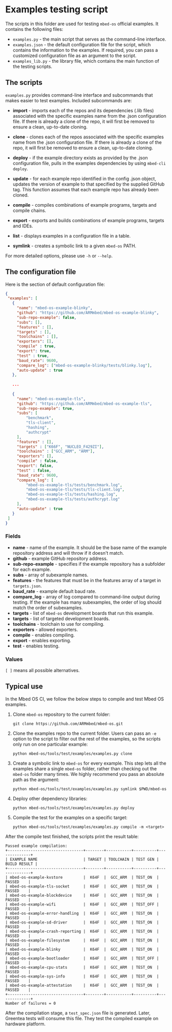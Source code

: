 # Examples testing script

The scripts in this folder are used for testing `mbed-os` official examples. It contains the following files:

- `examples.py` - the main script that serves as the command-line interface.
- `examples.json` - the default configuration file for the script, which contains the information to the examples. If required, you can pass a customized configuration file as an argument to the script.
- `examples_lib.py` - the library file, which contains the main function of the testing scripts.

## The scripts

`examples.py` provides command-line interface and subcommands that makes easier to test examples. Included subcommands are:

* **import** - imports each of the repos and its dependencies (.lib files) associated with the specific examples name from the .json configuration file. If there is already a clone of the repo, it will first be removed to ensure a clean, up-to-date cloning.

* **clone** - clones each of the repos associated with the specific examples name from the .json configuration file. If there is already a clone of the repo, it will first be removed to ensure a clean, up-to-date cloning.

* **deploy** - if the example directory exists as provided by the .json configuration file, pulls in the examples dependencies by using `mbed-cli deploy`.

* **update** - for each example repo identified in the config .json object, updates the version of example to that specified by the supplied GitHub tag. This function assumes that each example repo has already been cloned.

* **compile** - compiles combinations of example programs, targets and compile chains.

* **export** - exports and builds combinations of example programs, targets and IDEs.

* **list** - displays examples in a configuration file in a table.

* **symlink** - creates a symbolic link to a given `mbed-os` PATH.

For more detailed options, please use `-h` or `--help`.

## The configuration file

Here is the section of default configuration file:

 ```json
 {
  "examples": [
    {
      "name": "mbed-os-example-blinky",
      "github": "https://github.com/ARMmbed/mbed-os-example-blinky",
      "sub-repo-example": false,
      "subs": [],
      "features" : [],
      "targets" : [],
      "toolchains" : [],
      "exporters": [],
      "compile" : true,
      "export": true,
      "test" : true,
      "baud_rate": 9600,
      "compare_log": ["mbed-os-example-blinky/tests/blinky.log"],
      "auto-update" : true
    },
      
    ...
    
    {
      "name": "mbed-os-example-tls",
      "github": "https://github.com/ARMmbed/mbed-os-example-tls",
      "sub-repo-example": true,
      "subs": [
          "benchmark",
          "tls-client",
          "hashing",
          "authcrypt"
      ],
      "features" : [],
      "targets" : ["K66F", "NUCLEO_F429ZI"],
      "toolchains" : ["GCC_ARM", "ARM"],
      "exporters": [],
      "compile" : false,
      "export": false,
      "test" : false,
      "baud_rate": 9600,
      "compare_log": [
          "mbed-os-example-tls/tests/benchmark.log",
          "mbed-os-example-tls/tests/tls-client.log",
          "mbed-os-example-tls/tests/hashing.log",
          "mbed-os-example-tls/tests/authcrypt.log"
      ],
      "auto-update" : true
    }
  ]
}

 ```

### Fields

* **name** - name of the example. It should be the base name of the example repository address and will throw if it doesn't match.
* **github** - example GitHub repository address.
* **sub-repo-example** - specifies if the example repository has a subfolder for each example.
* **subs** - array of subexample names.
* **features** - the features that must be in the features array of a target in `targets.json`.
* **baud_rate** - example default baud rate.
* **compare_log** - array of log compared to command-line output during testing. If the example has many subexamples, the order of log should match the order of subexamples. 
* **targets** - list of `mbed-os` development boards that run this example. 
* **targets** - list of targeted development boards.
* **toolchains** - toolchain to use for compiling.
* **exporters** - allowed exporters.
* **compile** - enables compiling.
* **export** - enables exporting.
* **test** - enables testing.

### Values

`[ ]` means all possible alternatives.

## Typical use

In the Mbed OS CI, we follow the below steps to compile and test Mbed OS examples.

1. Clone `mbed-os` repository to the current folder:

   ```
   git clone https://github.com/ARMmbed/mbed-os.git
   ```

1. Clone the examples repo to the current folder. Users can pass an `-e` option to the script to filter out the rest of the examples, so the scripts only run on one particular example:

   ```
   python mbed-os/tools/test/examples/examples.py clone
   ```

1. Create a symbolic link to `mbed-os` for every example. This step lets all the examples share a single `mbed-os` folder, rather than checking out the `mbed-os` folder many times. We highly recommend you pass an absolute path as the argument: 

   ```
   python mbed-os/tools/test/examples/examples.py symlink $PWD/mbed-os
   ```

1. Deploy other dependency libraries:

   ```
   python mbed-os/tools/test/examples/examples.py deploy
   ```

1. Compile the test for the examples on a specific target:

   ```
   python mbed-os/tools/test/examples/examples.py compile -m <target>
   ```

After the compile test finished, the scripts print the result table:

```
Passed example compilation:
+---------------------------------+--------+-----------+----------+--------------+
| EXAMPLE NAME                    | TARGET | TOOLCHAIN | TEST GEN | BUILD RESULT |
+---------------------------------+--------+-----------+----------+--------------+
| mbed-os-example-kvstore         |  K64F  |  GCC_ARM  | TEST_ON  |    PASSED    |
| mbed-os-example-tls-socket      |  K64F  |  GCC_ARM  | TEST_ON  |    PASSED    |
| mbed-os-example-blockdevice     |  K64F  |  GCC_ARM  | TEST_ON  |    PASSED    |
| mbed-os-example-wifi            |  K64F  |  GCC_ARM  | TEST_OFF |    PASSED    |
| mbed-os-example-error-handling  |  K64F  |  GCC_ARM  | TEST_ON  |    PASSED    |
| mbed-os-example-sd-driver       |  K64F  |  GCC_ARM  | TEST_ON  |    PASSED    |
| mbed-os-example-crash-reporting |  K64F  |  GCC_ARM  | TEST_ON  |    PASSED    |
| mbed-os-example-filesystem      |  K64F  |  GCC_ARM  | TEST_ON  |    PASSED    |
| mbed-os-example-blinky          |  K64F  |  GCC_ARM  | TEST_ON  |    PASSED    |
| mbed-os-example-bootloader      |  K64F  |  GCC_ARM  | TEST_OFF |    PASSED    |
| mbed-os-example-cpu-stats       |  K64F  |  GCC_ARM  | TEST_ON  |    PASSED    |
| mbed-os-example-sys-info        |  K64F  |  GCC_ARM  | TEST_ON  |    PASSED    |
| mbed-os-example-attestation     |  K64F  |  GCC_ARM  | TEST_ON  |    PASSED    |
+---------------------------------+--------+-----------+----------+--------------+
Number of failures = 0
```

After the compilation stage, a `test_spec.json` file is generated. Later, Greentea tests will consume this file. They test the compiled example on hardware platform. 
